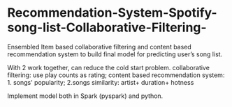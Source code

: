 # Recommendation-System-Spotify-song-list-Collaborative-Filtering-
Ensembled Item based collaborative filtering and content based recommendation system to build final model for predicting user’s song list. 

With 2 work together, can reduce the cold start problem.
collaborative filtering: use play counts as rating;
content based recommendation system: 1. songs' popularity; 2.songs similarity: artist+ duration+ hotness

Implement model both in Spark (pyspark) and python. 
